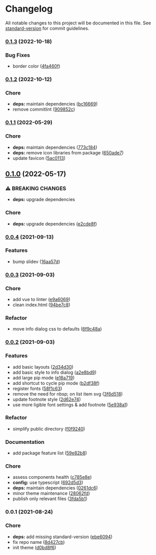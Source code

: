 # Changelog

All notable changes to this project will be documented in this file. See [standard-version](https://github.com/conventional-changelog/standard-version) for commit guidelines.

### [0.1.3](https://github.com/lihbr/slidev-theme-diapositiv/compare/v0.1.2...v0.1.3) (2022-10-18)


### Bug Fixes

* border color ([4fa460f](https://github.com/lihbr/slidev-theme-diapositiv/commit/4fa460f7a1d0917aac5a337d392e836b7c8ec564))

### [0.1.2](https://github.com/lihbr/slidev-theme-diapositiv/compare/v0.1.1...v0.1.2) (2022-10-12)


### Chore

* **deps:** maintain dependencies ([bc16669](https://github.com/lihbr/slidev-theme-diapositiv/commit/bc166698836186da48d03307c1308557124464ae))
* remove commitlint ([909852c](https://github.com/lihbr/slidev-theme-diapositiv/commit/909852ca928e23b5723f56c8b6326b6346631bde))

### [0.1.1](https://github.com/lihbr/slidev-theme-diapositiv/compare/v0.1.0...v0.1.1) (2022-05-29)


### Chore

* **deps:** maintain dependencies ([773c184](https://github.com/lihbr/slidev-theme-diapositiv/commit/773c184f0b5842e97f8441b3aafc3df8869f6a9d))
* **deps:** remove icon libraries from package ([650ade7](https://github.com/lihbr/slidev-theme-diapositiv/commit/650ade7a5e27356b9f303c010d415603046d92fe))
* update favicon ([5ac0113](https://github.com/lihbr/slidev-theme-diapositiv/commit/5ac0113b3723c5950ef246dbf437029ecdd35477))

## [0.1.0](https://github.com/lihbr/slidev-theme-diapositiv/compare/v0.0.4...v0.1.0) (2022-05-17)


### ⚠ BREAKING CHANGES

* **deps:** upgrade dependencies

### Chore

* **deps:** upgrade dependencies ([e2cde8f](https://github.com/lihbr/slidev-theme-diapositiv/commit/e2cde8f3b5797985bab990b7777b53dd801e4dbc))

### [0.0.4](https://github.com/lihbr/slidev-theme-diapositiv/compare/v0.0.3...v0.0.4) (2021-09-13)


### Features

* bump slidev ([16aa57d](https://github.com/lihbr/slidev-theme-diapositiv/commit/16aa57decd3cc57cc445ecc5a52727ede6a96fd8))

### [0.0.3](https://github.com/lihbr/slidev-theme-diapositiv/compare/v0.0.2...v0.0.3) (2021-09-03)


### Chore

* add vue to linter ([e9a6069](https://github.com/lihbr/slidev-theme-diapositiv/commit/e9a60696bec13cde9262957624e1abe46a6caf05))
* clean index.html ([94be7c8](https://github.com/lihbr/slidev-theme-diapositiv/commit/94be7c858c137031340703f6b39128457e429a2d))


### Refactor

* move info dialog css to defaults ([6f9c48a](https://github.com/lihbr/slidev-theme-diapositiv/commit/6f9c48a10648af78aa3d020dac529485cd857c7c))

### [0.0.2](https://github.com/lihbr/slidev-theme-diapositiv/compare/v0.0.1...v0.0.2) (2021-09-03)


### Features

* add basic layouts ([2d34d30](https://github.com/lihbr/slidev-theme-diapositiv/commit/2d34d3020b04479f04c994464bea6de3fd96a6dc))
* add basic style to info dialog ([a2e8bd9](https://github.com/lihbr/slidev-theme-diapositiv/commit/a2e8bd97b0d65d16f746e898650edc0be614df18))
* add large pip mode ([e18a719](https://github.com/lihbr/slidev-theme-diapositiv/commit/e18a719cb0c8f258b4e87dad91ad0ebc2cc94706))
* add shortcut to cycle pip mode ([b2df38f](https://github.com/lihbr/slidev-theme-diapositiv/commit/b2df38f7010d80e388d993033d75f814b3a0b177))
* register fonts ([58f1c63](https://github.com/lihbr/slidev-theme-diapositiv/commit/58f1c635a55aa39a1b3b71c4f3e57a54b09f8e07))
* remove the need for nbsp; on list item svg ([3f6d518](https://github.com/lihbr/slidev-theme-diapositiv/commit/3f6d518f35652f7f78751a7646a3aa85ce879d38))
* update footnote style ([2d62e74](https://github.com/lihbr/slidev-theme-diapositiv/commit/2d62e74c46698c907865fa8f58531d2f9265432f))
* use more ligible font settings & add footnote ([5e938a1](https://github.com/lihbr/slidev-theme-diapositiv/commit/5e938a168c6773b7b6dadb07fd0deb8e7e0ccad3))


### Refactor

* simplify public directory ([f0f9240](https://github.com/lihbr/slidev-theme-diapositiv/commit/f0f9240bc19f475e2dfe05feab4b5decdeb7d5c7))


### Documentation

* add package feature list ([59e82b8](https://github.com/lihbr/slidev-theme-diapositiv/commit/59e82b89dca37eabe32da26ccf67032bed4cee00))


### Chore

* assess components health ([c785e8e](https://github.com/lihbr/slidev-theme-diapositiv/commit/c785e8e2ed14a76f5c2a5ff7675afb98c8b8b776))
* **config:** use typescript ([692d5d3](https://github.com/lihbr/slidev-theme-diapositiv/commit/692d5d3492fda9ac189283331ee37687ba4770fd))
* **deps:** maintain dependencies ([0261dc6](https://github.com/lihbr/slidev-theme-diapositiv/commit/0261dc602597d816e3062da9a25f92823de07a63))
* minor theme maintenance ([28062fd](https://github.com/lihbr/slidev-theme-diapositiv/commit/28062fdcd90be53347ce98cf17c6830afeecec68))
* publish only relevant files ([3fda5b1](https://github.com/lihbr/slidev-theme-diapositiv/commit/3fda5b1cf17b9766997cc0d837d8044a9a748d14))

### 0.0.1 (2021-08-24)


### Chore

* **deps:** add missing standard-version ([ebe6094](https://github.com/lihbr/slidev-theme-diapositiv/commit/ebe6094e65ace80e77bfc368aca64b50a4de7303))
* fix repo name ([8d427cb](https://github.com/lihbr/slidev-theme-diapositiv/commit/8d427cb701926bf42241653b2a75ea5af0a0a580))
* init theme ([d0bd8f6](https://github.com/lihbr/slidev-theme-diapositiv/commit/d0bd8f677b92835b47bd0179f1495167e45da7b9))
